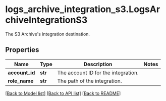 # logs_archive_integration_s3.LogsArchiveIntegrationS3

The S3 Archive's integration destination.
## Properties
Name | Type | Description | Notes
------------ | ------------- | ------------- | -------------
**account_id** | **str** | The account ID for the integration. | 
**role_name** | **str** | The path of the integration. | 

[[Back to Model list]](README.md#documentation-for-models) [[Back to API list]](README.md#documentation-for-api-endpoints) [[Back to README]](README.md)


